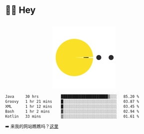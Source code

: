 
# 👋🏻 Hey
<div align="center">
	<br>
	<img src="https://raw.githubusercontent.com/Aniket965/Aniket965/master/pacman.svg?sanitize=true" width="200" height="200">
	<br>
</div>

<!--START_SECTION:waka-->
```text
Java     30 hrs          █████████████████████▒░░░   85.20 % 
Groovy   1 hr 21 mins    █░░░░░░░░░░░░░░░░░░░░░░░░   03.87 % 
XML      1 hr 12 mins    █░░░░░░░░░░░░░░░░░░░░░░░░   03.45 % 
Bash     1 hr 2 mins     ▓░░░░░░░░░░░░░░░░░░░░░░░░   02.94 % 
Kotlin   33 mins         ▒░░░░░░░░░░░░░░░░░░░░░░░░   01.61 % 
```
<!--END_SECTION:waka-->

 ➡️  来我的网站瞧瞧吗？[这里](https://www.shaolongfei.com)
